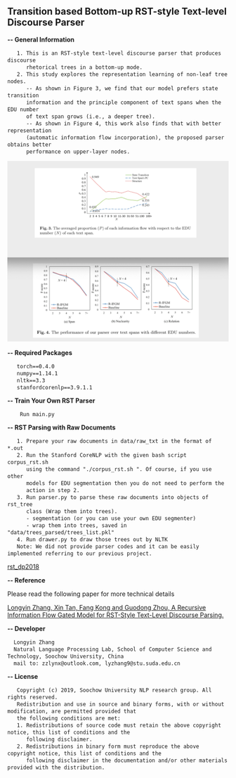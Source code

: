 ## Transition based Bottom-up RST-style Text-level Discourse Parser

<b>-- General Information</b>
```
   1. This is an RST-style text-level discourse parser that produces discourse 
      rhetorical trees in a bottom-up mode.
   2. This study explores the representation learning of non-leaf tree nodes. 
      -- As shown in Figure 3, we find that our model prefers state transition 
      information and the principle component of text spans when the EDU number 
      of text span grows (i.e., a deeper tree). 
      -- As shown in Figure 4, this work also finds that with better representation 
      (automatic information flow incorporation), the proposed parser obtains better 
      performance on upper-layer nodes.
```
![Image text](https://github.com/NLP-Discourse-SoochowU/rst_dp2019/blob/master/data/img/fg.png)


<b>-- Required Packages</b>
```
   torch==0.4.0 
   numpy==1.14.1
   nltk==3.3
   stanfordcorenlp==3.9.1.1
```

<b>-- Train Your Own RST Parser</b>
```
    Run main.py

```

<b>-- RST Parsing with Raw Documents</b>
```
   1. Prepare your raw documents in data/raw_txt in the format of *.out
   2. Run the Stanford CoreNLP with the given bash script corpus_rst.sh 
      using the command "./corpus_rst.sh ". Of course, if you use other 
      models for EDU segmentation then you do not need to perform the 
      action in step 2.
   3. Run parser.py to parse these raw documents into objects of rst_tree 
      class (Wrap them into trees).
      - segmentation (or you can use your own EDU segmenter)
      - wrap them into trees, saved in "data/trees_parsed/trees_list.pkl"
   4. Run drawer.py to draw those trees out by NLTK
   Note: We did not provide parser codes and it can be easily implemented referring to our previous project.
```
[rst_dp2018](https://github.com/NLP-Discourse-SoochowU/rst_dp2018)

<b>-- Reference</b>

   Please read the following paper for more technical details
   
   [Longyin Zhang, Xin Tan, Fang Kong and Guodong Zhou, A Recursive Information Flow Gated Model for RST-Style Text-Level Discourse Parsing.](http://tcci.ccf.org.cn/conference/2019/papers/119.pdf)

<b>-- Developer</b>
```
  Longyin Zhang
  Natural Language Processing Lab, School of Computer Science and Technology, Soochow University, China
  mail to: zzlynx@outlook.com, lyzhang9@stu.suda.edu.cn

```

<b>-- License</b>
```
   Copyright (c) 2019, Soochow University NLP research group. All rights reserved.
   Redistribution and use in source and binary forms, with or without modification, are permitted provided that
   the following conditions are met:
   1. Redistributions of source code must retain the above copyright notice, this list of conditions and the
      following disclaimer.
   2. Redistributions in binary form must reproduce the above copyright notice, this list of conditions and the
      following disclaimer in the documentation and/or other materials provided with the distribution.
```
